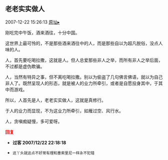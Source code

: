 ## 老老实实做人
2007-12-22 15:26:13
[原址▸](http://www.fxgan.com/chan_time/2007_07_12/785.htm)



 刚吃完中午饭，酒来酒往，十分中国。


 


 这世界上最可怜的，不是那些酒来酒往中的人，而是那些自以为超凡脱俗，没点人味的人。


 


 人，首先要吃喝拉撒，这就是人。但人总爱那些非人之举，而所有非人之举后面，不过都是虚伪欺骗。


 


 人，当然有特异之事，但不离吃喝拉撒。别以为偷盗了几句佛言佛语，就以为自己非人了。既然呈现人的形态，就是被人的业力所牵引，或者是自愿投身其中，于其中而游戏。


 


 所以，人首先是人，老老实实做人，这就是真修行。


 


 于人的业力而显现，不为这业力所牵引，如雁过空、风行水。


 


 人，贪嗔痴疑慢，多可爱呀。





<font color='red'>**回复**</font>


- **过客 2007/12/22 22:18:18**
- ```
  这丫头就这点不好常有理和墨索里尼一样永不犯错
  ```
